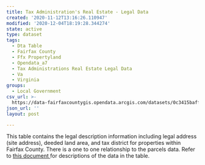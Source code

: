 ```yaml
---
title: Tax Administration's Real Estate - Legal Data
created: '2020-11-12T13:16:26.110947'
modified: '2020-12-04T18:19:28.344274'
state: active
type: dataset
tags:
  - Dta Table
  - Fairfax County
  - Ffx Propertyland
  - Opendata_a7
  - Tax Administrations Real Estate Legal Data
  - Va
  - Virginia
groups:
  - Local Government
csv_url: >-
  https://data-fairfaxcountygis.opendata.arcgis.com/datasets/0c3415baff124473832c0e821c0a4ddc_1.csv?outSR=%7B%22latestWkid%22%3A3857%2C%22wkid%22%3A102100%7D
json_url: ''
layout: post

---
```

This table contains the legal description information including legal address (site address), deeded land area, and tax district for properties within Fairfax County. There is a one to one relationship to the parcels data. Refer to <a href='https://www.fairfaxcounty.gov/maps/sites/maps/files/assets/documents/dta_assessment_tables.pdf' target='_blank'>this document </a>for descriptions of the data in the table.
